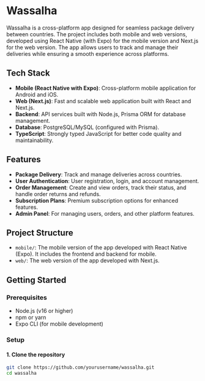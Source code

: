 # Wassalha

Wassalha is a cross-platform app designed for seamless package delivery between countries. The project includes both mobile and web versions, developed using React Native (with Expo) for the mobile version and Next.js for the web version. The app allows users to track and manage their deliveries while ensuring a smooth experience across platforms.

## Tech Stack

- **Mobile (React Native with Expo)**: Cross-platform mobile application for Android and iOS.
- **Web (Next.js)**: Fast and scalable web application built with React and Next.js.
- **Backend**: API services built with Node.js, Prisma ORM for database management.
- **Database**: PostgreSQL/MySQL (configured with Prisma).
- **TypeScript**: Strongly typed JavaScript for better code quality and maintainability.

## Features

- **Package Delivery**: Track and manage deliveries across countries.
- **User Authentication**: User registration, login, and account management.
- **Order Management**: Create and view orders, track their status, and handle order returns and refunds.
- **Subscription Plans**: Premium subscription options for enhanced features.
- **Admin Panel**: For managing users, orders, and other platform features.

## Project Structure

- `mobile/`: The mobile version of the app developed with React Native (Expo). It includes the frontend and backend for mobile.
- `web/`: The web version of the app developed with Next.js.

## Getting Started

### Prerequisites

- Node.js (v16 or higher)
- npm or yarn
- Expo CLI (for mobile development)

### Setup

#### 1. Clone the repository

```bash
git clone https://github.com/yourusername/wassalha.git
cd wassalha
```

